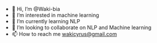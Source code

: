 - 👋 Hi, I’m @Waki-bia
- 👀 I’m interested in machine learning
- 🌱 I’m currently learning NLP
- 💞️ I’m looking to collaborate on NLP and Machine learning
- 📫 How to reach me wakicyrus@gmail.com

<!---
Waki-bia/Waki-bia is a ✨ special ✨ repository because its `README.md` (this file) appears on your GitHub profile.
You can click the Preview link to take a look at your changes.
--->
